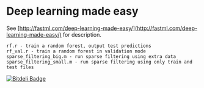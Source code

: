 Deep learning made easy
=======================

See [http://fastml.com/deep-learning-made-easy/](http://fastml.com/deep-learning-made-easy/) for description.

	rf.r - train a random forest, output test predictions
	rf_val.r - train a random forest in validation mode
	sparse_filtering_big.m - run sparse filtering using extra data
	sparse_filtering_small.m - run sparse filtering using only train and test files
	
	
	

[![Bitdeli Badge](https://d2weczhvl823v0.cloudfront.net/zygmuntz/kaggle-blackbox/trend.png)](https://bitdeli.com/free "Bitdeli Badge")

